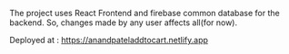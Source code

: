 The project uses React Frontend and firebase common database for the backend. So, changes made by any user affects all(for now).

Deployed at : https://anandpateladdtocart.netlify.app
